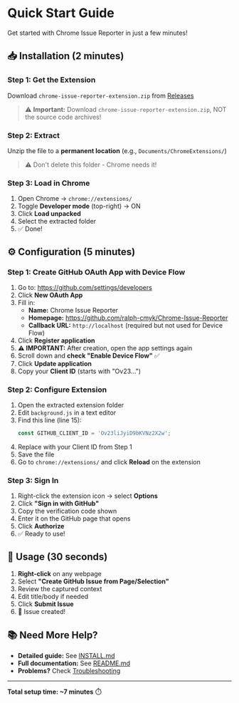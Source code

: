 # Quick Start Guide

Get started with Chrome Issue Reporter in just a few minutes!

## 📥 Installation (2 minutes)

### Step 1: Get the Extension
Download `chrome-issue-reporter-extension.zip` from [Releases](https://github.com/ralph-cmyk/Chrome-Issue-Reporter/releases)

> ⚠️ **Important:** Download `chrome-issue-reporter-extension.zip`, NOT the source code archives!

### Step 2: Extract
Unzip the file to a **permanent location** (e.g., `Documents/ChromeExtensions/`)

> ⚠️ Don't delete this folder - Chrome needs it!

### Step 3: Load in Chrome
1. Open Chrome → `chrome://extensions/`
2. Toggle **Developer mode** (top-right) → ON
3. Click **Load unpacked**
4. Select the extracted folder
5. ✅ Done!

## ⚙️ Configuration (5 minutes)

### Step 1: Create GitHub OAuth App with Device Flow
1. Go to: https://github.com/settings/developers
2. Click **New OAuth App**
3. Fill in:
   - **Name:** Chrome Issue Reporter
   - **Homepage:** https://github.com/ralph-cmyk/Chrome-Issue-Reporter
   - **Callback URL:** `http://localhost` (required but not used for Device Flow)
4. Click **Register application**
5. **⚠️ IMPORTANT:** After creation, open the app settings again
6. Scroll down and **check "Enable Device Flow"** ✅
7. Click **Update application**
8. Copy your **Client ID** (starts with "Ov23...")

### Step 2: Configure Extension
1. Open the extracted extension folder
2. Edit `background.js` in a text editor
3. Find this line (line 15):
   ```javascript
   const GITHUB_CLIENT_ID = 'Ov23liJyiD9bKVNz2X2w';
   ```
4. Replace with your Client ID from Step 1
5. Save the file
6. Go to `chrome://extensions/` and click **Reload** on the extension

### Step 3: Sign In
1. Right-click the extension icon → select **Options**
2. Click **"Sign in with GitHub"**
3. Copy the verification code shown
4. Enter it on the GitHub page that opens
5. Click **Authorize**
6. ✅ Ready to use!

## 🎯 Usage (30 seconds)

1. **Right-click** on any webpage
2. Select **"Create GitHub Issue from Page/Selection"**
3. Review the captured context
4. Edit title/body if needed
5. Click **Submit Issue**
6. 🎉 Issue created!

## 📚 Need More Help?

- **Detailed guide:** See [INSTALL.md](INSTALL.md)
- **Full documentation:** See [README.md](README.md)
- **Problems?** Check [Troubleshooting](INSTALL.md#troubleshooting)

---

**Total setup time: ~7 minutes** ⏱️
